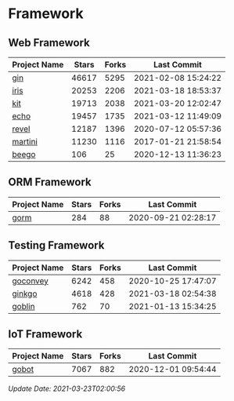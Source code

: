 # Framework

## Web Framework
| Project Name | Stars | Forks | Last Commit |
| ------------ | ----- | ----- | ----------- |
| [gin](https://github.com/gin-gonic/gin) | 46617 | 5295 | 2021-02-08 15:24:22 |
| [iris](https://github.com/kataras/iris) | 20253 | 2206 | 2021-03-18 18:53:37 |
| [kit](https://github.com/go-kit/kit) | 19713 | 2038 | 2021-03-20 12:02:47 |
| [echo](https://github.com/labstack/echo) | 19457 | 1735 | 2021-03-12 11:49:09 |
| [revel](https://github.com/revel/revel) | 12187 | 1396 | 2020-07-12 05:57:36 |
| [martini](https://github.com/go-martini/martini) | 11230 | 1116 | 2017-01-21 21:58:54 |
| [beego](https://github.com/astaxie/beego) | 106 | 25 | 2020-12-13 11:36:23 |

## ORM Framework
| Project Name | Stars | Forks | Last Commit |
| ------------ | ----- | ----- | ----------- |
| [gorm](https://github.com/jinzhu/gorm) | 284 | 88 | 2020-09-21 02:28:17 |

## Testing Framework
| Project Name | Stars | Forks | Last Commit |
| ------------ | ----- | ----- | ----------- |
| [goconvey](https://github.com/smartystreets/goconvey) | 6242 | 458 | 2020-10-25 17:47:07 |
| [ginkgo](https://github.com/onsi/ginkgo) | 4618 | 428 | 2021-03-18 02:54:38 |
| [goblin](https://github.com/franela/goblin) | 762 | 70 | 2021-01-13 15:34:25 |

## IoT Framework
| Project Name | Stars | Forks | Last Commit |
| ------------ | ----- | ----- | ----------- |
| [gobot](https://github.com/hybridgroup/gobot) | 7067 | 882 | 2020-12-01 09:54:44 |

*Update Date: 2021-03-23T02:00:56*